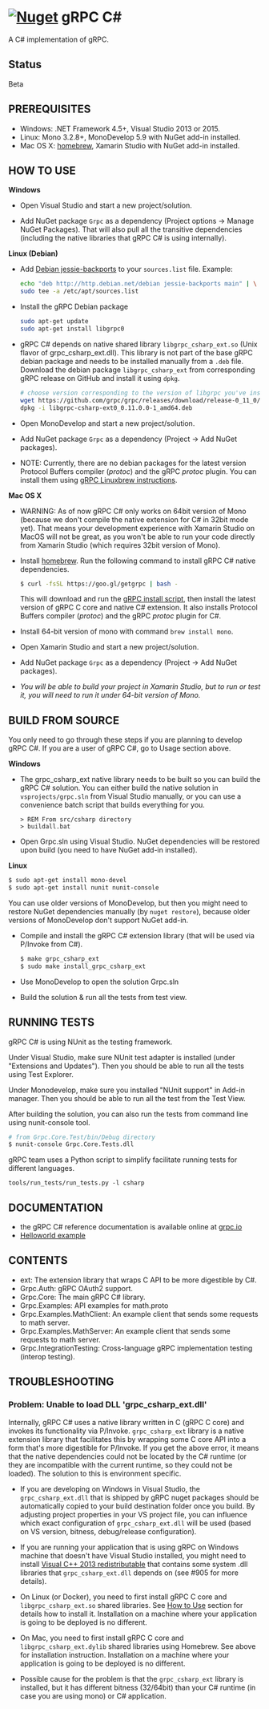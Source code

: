 [![Nuget](https://img.shields.io/nuget/v/Grpc.svg)](http://www.nuget.org/packages/Grpc/)
gRPC C#
=======

A C# implementation of gRPC.

Status
------

Beta

PREREQUISITES
--------------

- Windows: .NET Framework 4.5+, Visual Studio 2013 or 2015.
- Linux: Mono 3.2.8+, MonoDevelop 5.9 with NuGet add-in installed.
- Mac OS X: [homebrew][], Xamarin Studio with NuGet add-in installed.

HOW TO USE
--------------

**Windows**

- Open Visual Studio and start a new project/solution.

- Add NuGet package `Grpc` as a dependency (Project options -> Manage NuGet Packages).
  That will also pull all the transitive dependencies (including the native libraries that
  gRPC C# is using internally).

**Linux (Debian)**

- Add [Debian jessie-backports][] to your `sources.list` file. Example:

  ```sh
  echo "deb http://http.debian.net/debian jessie-backports main" | \
  sudo tee -a /etc/apt/sources.list
  ```

- Install the gRPC Debian package

  ```sh
  sudo apt-get update
  sudo apt-get install libgrpc0
  ```

- gRPC C# depends on native shared library `libgrpc_csharp_ext.so` (Unix flavor of grpc_csharp_ext.dll).
  This library is not part of the base gRPC debian package and needs to be installed manually from
  a `.deb` file. Download the debian package `libgrpc_csharp_ext` from corresponding gRPC release on GitHub
  and install it using `dpkg`.

  ```sh
  # choose version corresponding to the version of libgrpc you've installed.
  wget https://github.com/grpc/grpc/releases/download/release-0_11_0/libgrpc-csharp-ext0_0.11.0.0-1_amd64.deb
  dpkg -i libgrpc-csharp-ext0_0.11.0.0-1_amd64.deb
  ```

- Open MonoDevelop and start a new project/solution.

- Add NuGet package `Grpc` as a dependency (Project -> Add NuGet packages).

- NOTE: Currently, there are no debian packages for the latest version Protocol Buffers compiler (_protoc_)
  and the gRPC _protoc_ plugin. You can install them using [gRPC Linuxbrew instructions][].

**Mac OS X**

- WARNING: As of now gRPC C# only works on 64bit version of Mono (because we don't compile
  the native extension for C# in 32bit mode yet). That means your development experience
  with Xamarin Studio on MacOS will not be great, as you won't be able to run your
  code directly from Xamarin Studio (which requires 32bit version of Mono).

- Install [homebrew][]. Run the following command to install gRPC C# native dependencies.

  ```sh
  $ curl -fsSL https://goo.gl/getgrpc | bash -
  ```
  This will download and run the [gRPC install script][], then install the latest version of gRPC C core and native C# extension.
  It also installs Protocol Buffers compiler (_protoc_) and the gRPC _protoc_ plugin for C#.

- Install 64-bit version of mono with command `brew install mono`.

- Open Xamarin Studio and start a new project/solution.

- Add NuGet package `Grpc` as a dependency (Project -> Add NuGet packages).

- *You will be able to build your project in Xamarin Studio, but to run or test it,
  you will need to run it under 64-bit version of Mono.*

BUILD FROM SOURCE
-----------------

You only need to go through these steps if you are planning to develop gRPC C#.
If you are a user of gRPC C#, go to Usage section above.

**Windows**

- The grpc_csharp_ext native library needs to be built so you can build the gRPC C# solution. You can 
  either build the native solution in `vsprojects/grpc.sln` from Visual Studio manually, or you can use
  a convenience batch script that builds everything for you.

  ```
  > REM From src/csharp directory
  > buildall.bat
  ```

- Open Grpc.sln using Visual Studio. NuGet dependencies will be restored
  upon build (you need to have NuGet add-in installed).

**Linux**

  ```sh
  $ sudo apt-get install mono-devel
  $ sudo apt-get install nunit nunit-console
  ```

You can use older versions of MonoDevelop, but then you might need to restore
NuGet dependencies manually (by `nuget restore`), because older versions of MonoDevelop
don't support NuGet add-in.

- Compile and install the gRPC C# extension library (that will be used via
  P/Invoke from C#).
  ```sh
  $ make grpc_csharp_ext
  $ sudo make install_grpc_csharp_ext
  ```

- Use MonoDevelop to open the solution Grpc.sln

- Build the solution & run all the tests from test view.

RUNNING TESTS
-------------

gRPC C# is using NUnit as the testing framework.

Under Visual Studio, make sure NUnit test adapter is installed (under "Extensions and Updates").
Then you should be able to run all the tests using Test Explorer.

Under Monodevelop, make sure you installed "NUnit support" in Add-in manager.
Then you should be able to run all the test from the Test View.

After building the solution, you can also run the tests from command line 
using nunit-console tool.

```sh
# from Grpc.Core.Test/bin/Debug directory
$ nunit-console Grpc.Core.Tests.dll
```

gRPC team uses a Python script to simplify facilitate running tests for
different languages.

```
tools/run_tests/run_tests.py -l csharp
```

DOCUMENTATION
-------------
- the gRPC C# reference documentation is available online at [grpc.io][]
- [Helloworld example][]

CONTENTS
--------

- ext:
  The extension library that wraps C API to be more digestible by C#.
- Grpc.Auth:
  gRPC OAuth2 support.
- Grpc.Core:
  The main gRPC C# library.
- Grpc.Examples:
  API examples for math.proto
- Grpc.Examples.MathClient:
  An example client that sends some requests to math server.
- Grpc.Examples.MathServer:
  An example client that sends some requests to math server.
- Grpc.IntegrationTesting:
  Cross-language gRPC implementation testing (interop testing).

TROUBLESHOOTING
---------------

### Problem: Unable to load DLL 'grpc_csharp_ext.dll'

Internally, gRPC C# uses a native library written in C (gRPC C core) and invokes its functionality via P/Invoke. `grpc_csharp_ext` library is a native extension library that facilitates this by wrapping some C core API into a form that's more digestible for P/Invoke. If you get the above error, it means that the native dependencies could not be located by the C# runtime (or they are incompatible with the current runtime, so they could not be loaded). The solution to this is environment specific.

- If you are developing on Windows in Visual Studio, the `grpc_csharp_ext.dll` that is shipped by gRPC nuget packages should be automatically copied to your build destination folder once you build. By adjusting project properties in your VS project file, you can influence which exact configuration of `grpc_csharp_ext.dll` will be used (based on VS version, bitness, debug/release configuration).

- If you are running your application that is using gRPC on Windows machine that doesn't have Visual Studio installed, you might need to install [Visual C++ 2013 redistributable](https://www.microsoft.com/en-us/download/details.aspx?id=40784) that contains some system .dll libraries that `grpc_csharp_ext.dll` depends on (see #905 for more details).

- On Linux (or Docker), you need to first install gRPC C core and `libgrpc_csharp_ext.so` shared libraries.
  See [How to Use](#how-to-use) section for details how to install it.
  Installation on a machine where your application is going to be deployed is no different.

- On Mac, you need to first install gRPC C core and `libgrpc_csharp_ext.dylib` shared libraries using Homebrew. See above for installation instruction.
  Installation on a machine where your application is going to be deployed is no different.

- Possible cause for the problem is that the `grpc_csharp_ext` library is installed, but it has different bitness (32/64bit) than your C# runtime (in case you are using mono) or C# application.

[gRPC Linuxbrew instructions]:https://github.com/grpc/homebrew-grpc#quick-install-linux
[homebrew]:http://brew.sh
[gRPC install script]:https://raw.githubusercontent.com/grpc/homebrew-grpc/master/scripts/install
[grpc.io]: http://www.grpc.io/docs/installation/csharp.html
[Debian jessie-backports]:http://backports.debian.org/Instructions/
[Helloworld example]:../../examples/csharp/helloworld
